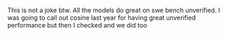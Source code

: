 This is not a joke btw. All the models do great on swe bench unverified. I was going to call out cosine last year for having great unverified performance but then I checked and we did too

